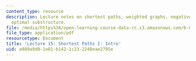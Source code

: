 ```yaml
---
content_type: resource
description: Lecture notes on shortest paths, weighted graphs, negative edges, and
  optimal substructure.
file: /media/https%3A/open-learning-course-data-rc.s3.amazonaws.com/6-006-introduction-to-algorithms-spring-2008/a989a9d01e81b1421c232248eae2795e_lec15.pdf
file_type: application/pdf
resourcetype: Document
title: 'Lecture 15: Shortest Paths I: Intro'
uid: a989a9d0-1e81-b142-1c23-2248eae2795e
---
```

